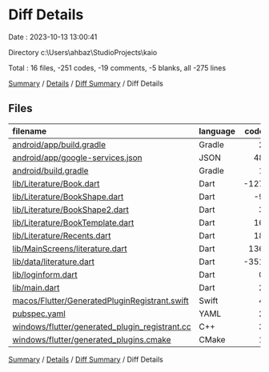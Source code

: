 # Diff Details

Date : 2023-10-13 13:00:41

Directory c:\\Users\\ahbaz\\StudioProjects\\kaio

Total : 16 files,  -251 codes, -19 comments, -5 blanks, all -275 lines

[Summary](results.md) / [Details](details.md) / [Diff Summary](diff.md) / Diff Details

## Files
| filename | language | code | comment | blank | total |
| :--- | :--- | ---: | ---: | ---: | ---: |
| [android/app/build.gradle](/android/app/build.gradle) | Gradle | 2 | 0 | -1 | 1 |
| [android/app/google-services.json](/android/app/google-services.json) | JSON | 48 | 0 | 0 | 48 |
| [android/build.gradle](/android/build.gradle) | Gradle | 1 | 0 | -1 | 0 |
| [lib/Literature/Book.dart](/lib/Literature/Book.dart) | Dart | -127 | -1 | -5 | -133 |
| [lib/Literature/BookShape.dart](/lib/Literature/BookShape.dart) | Dart | -9 | 0 | -3 | -12 |
| [lib/Literature/BookShape2.dart](/lib/Literature/BookShape2.dart) | Dart | 3 | 0 | -1 | 2 |
| [lib/Literature/BookTemplate.dart](/lib/Literature/BookTemplate.dart) | Dart | 16 | -2 | 2 | 16 |
| [lib/Literature/Recents.dart](/lib/Literature/Recents.dart) | Dart | 18 | 0 | 4 | 22 |
| [lib/MainScreens/literature.dart](/lib/MainScreens/literature.dart) | Dart | 136 | -16 | 9 | 129 |
| [lib/data/literature.dart](/lib/data/literature.dart) | Dart | -351 | 0 | -6 | -357 |
| [lib/loginform.dart](/lib/loginform.dart) | Dart | 0 | 0 | 1 | 1 |
| [lib/main.dart](/lib/main.dart) | Dart | 2 | 0 | -4 | -2 |
| [macos/Flutter/GeneratedPluginRegistrant.swift](/macos/Flutter/GeneratedPluginRegistrant.swift) | Swift | 4 | 0 | 0 | 4 |
| [pubspec.yaml](/pubspec.yaml) | YAML | 2 | 0 | 0 | 2 |
| [windows/flutter/generated_plugin_registrant.cc](/windows/flutter/generated_plugin_registrant.cc) | C++ | 3 | 0 | 0 | 3 |
| [windows/flutter/generated_plugins.cmake](/windows/flutter/generated_plugins.cmake) | CMake | 1 | 0 | 0 | 1 |

[Summary](results.md) / [Details](details.md) / [Diff Summary](diff.md) / Diff Details